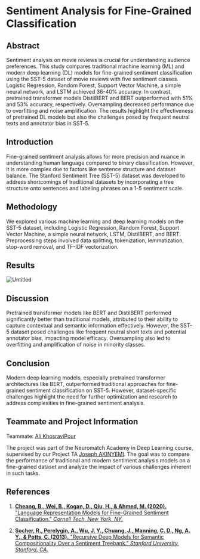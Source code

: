 # Sentiment Analysis for Fine-Grained Classification

## Abstract

Sentiment analysis on movie reviews is crucial for understanding audience preferences. This study compares traditional machine learning (ML) and modern deep learning (DL) models for fine-grained sentiment classification using the SST-5 dataset of movie reviews with five sentiment classes. Logistic Regression, Random Forest, Support Vector Machine, a simple neural network, and LSTM achieved 36-40% accuracy. In contrast, pretrained transformer models DistilBERT and BERT outperformed with 51% and 53% accuracy, respectively. Oversampling decreased performance due to overfitting and noise amplification. The results highlight the effectiveness of pretrained DL models but also the challenges posed by frequent neutral texts and annotator bias in SST-5.

## Introduction

Fine-grained sentiment analysis allows for more precision and nuance in understanding human language compared to binary classification. However, it is more complex due to factors like sentence structure and dataset balance. The Stanford Sentiment Tree (SST-5) dataset was developed to address shortcomings of traditional datasets by incorporating a tree structure onto sentences and labeling phrases on a 1-5 sentiment scale.

## Methodology 

We explored various machine learning and deep learning models on the SST-5 dataset, including Logistic Regression, Random Forest, Support Vector Machine, a simple neural network, LSTM, DistilBERT, and BERT. Preprocessing steps involved data splitting, tokenization, lemmatization, stop-word removal, and TF-IDF vectorization.

## Results
![Untitled](https://github.com/user-attachments/assets/ce3453fd-ca38-461e-896a-2b81d646622b)


## Discussion

Pretrained transformer models like BERT and DistilBERT performed significantly better than traditional models, attributed to their ability to capture contextual and semantic information effectively. However, the SST-5 dataset posed challenges like frequent neutral short texts and potential annotator bias, impacting model efficacy. Oversampling also led to overfitting and amplification of noise in minority classes.

## Conclusion  

Modern deep learning models, especially pretrained transformer architectures like BERT, outperformed traditional approaches for fine-grained sentiment classification on SST-5. However, dataset-specific challenges highlight the need for further optimization and research to address complexities in fine-grained sentiment analysis.

## Teammate and Project Information

Teammate: [Ali KhosraviPour](https://www.linkedin.com/in/alikhosravipour)

The project was part of the Neuromatch Academy in Deep Learning course, supervised by our Project TA [Joseph AKINYEMI](https://www.linkedin.com/in/joseph-akinyemi-66ab6481/). The goal was to compare the performance of traditional and modern sentiment analysis models on a fine-grained dataset and analyze the impact of various challenges inherent in such tasks.

## References

1. [**Cheang, B., Wei, B., Kogan, D., Qiu, H., & Ahmed, M. (2020).** "Language Representation Models for Fine-Grained Sentiment Classification." *Cornell Tech, New York, NY.*](https://arxiv.org/pdf/2005.13619)

2. [**Socher, R., Perelygin, A., Wu, J. Y., Chuang, J., Manning, C. D., Ng, A. Y., & Potts, C. (2013).** "Recursive Deep Models for Semantic Compositionality Over a Sentiment Treebank." *Stanford University, Stanford, CA.*](https://nlp.stanford.edu/~socherr/EMNLP2013_RNTN.pdf)
